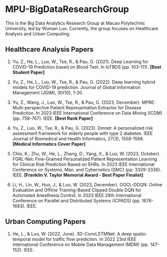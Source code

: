 # MPU-BigDataResearchGroup
This is the Big Data Analytics Research Group at Macao Polytechnic University, led by Wuman Luo. Currently, the group focuses on Healthcare Analysis and Urban Computing.

## Healthcare Analysis Papers

1. Yu, Z., He, L., Luo, W., Tse, R., & Pau, G. (2021). Deep Learning for COVID-19 Prediction based on Blood Test. In IoTBDS (pp. 103-111). **[Best Student Paper]**

2. Yu, Z., He, L., Luo, W., Tse, R., & Pau, G. (2022). Deep learning hybrid models for COVID-19 prediction. Journal of Global Information Management (JGIM), 30(10), 1-20.

3. Yu, Z., Wang, J., Luo, W., Tse, R., & Pau, G. (2023, December). MPRE: Multi-perspective Patient Representation Extractor for Disease Prediction. In 2023 IEEE International Conference on Data Mining (ICDM) (pp. 758-767). IEEE. **[Best Rank Paper]**

4. Yu, Z., Luo, W., Tse, R., & Pau, G. (2023). Dmnet: A personalized risk assessment framework for elderly people with type 2 diabetes. IEEE Journal of Biomedical and Health Informatics, 27(3), 1558-1568. **[Medical Informatics Cover Paper]**

5. Chio, K., Zhu, W., He, L., Zhang, D., Yang, X., & Luo, W. (2023, October). FGRL-Net: Fine-Grained Personalized Patient Representation Learning for Clinical Risk Prediction Based on EHRs. In 2023 IEEE International Conference on Systems, Man, and Cybernetics (SMC) (pp. 3329-3336). IEEE. **[Franklin V. Taylor Memorial Award - Best Paper Finalist]**

6. Li, H., Lin, W., Huo, J., & Luo, W. (2023, December). OOCL-DDQN: Online Evaluation and Offline Training-Based Clipped Double DQN for Automated Anesthesia Control. In 2023 IEEE 29th International Conference on Parallel and Distributed Systems (ICPADS) (pp. 1676-1683). IEEE.

## Urban Computing Papers

1. He, L., & Luo, W. (2022, June). 3D-ConvLSTMNet: A deep spatio-temporal model for traffic flow prediction. In 2022 23rd IEEE International Conference on Mobile Data Management (MDM) (pp. 147-152). IEEE.
